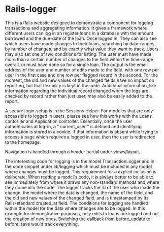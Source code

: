 # Rails-logger
This is a Rails website designed to demonstrate a component for logging transactions and aggregating information. It gives a framework where different users can log in an register loans in a database with the amount borrowed and the due-date of the loan. Once logged in, They can also see which users have made changes to their loans, searching by date-ranges, by number of changes, and by exactly what value they want to track. Users may also set one of two conditions for listing: The user must have made more than a certain number of changes to the field within the time-range overall, or must have done so for a single loan. The output is the email address of the user and number of edits made to the field, with one row per user in the first case and one row per flagged record in the second. For the moment, the old and new values of the changed fields have no impact on reporting, but that flexibility is kept in the code. Additional information, like information regarding the individual record changed when the logs are checked by record rather than just user, may also be easily added to the report.

A secure login-setup is in the Sessions Helper. For modules that are only accessible to logged in users, please see how this works with the Loans contorller and Application controller. Essentially, once the user authenticates at log-in, a " current_user " is defined and identifying information is stored in a cookie. If that information is absent while trying to access a page which requires a logged in user, then the user is redirected to the homepage.

Navigation is handled through a header partial under views/layout.

The interesting code for logging is in the model TransactionLogger and in the code snippet under lib/logging which must be included in any model where changes must be logged. This requirement for a explicit inclusion is deliberate: When reading a model's code, it is always better to be able to see immediately from where it draws any non-standard methods and where they come into the code. The logger tracks the ID of the user who made the change, the model where the data is changed, the name of the field, and the old and new values of the changed field, and is timestamped by its Rails-standard created_at field. The conditions for logging are handled within the model for the data where changes are to be logged. In this example for demonstrative purposes, only edits to loans are logged and not the creation of new ones. Switching the callback from before_update to before_save would track everything.


